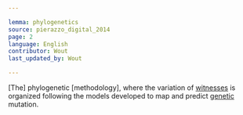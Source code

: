 ```yaml
---

lemma: phylogenetics
source: pierazzo_digital_2014
page: 2
language: English
contributor: Wout
last_updated_by: Wout

---
```


[The] phylogenetic [methodology], where the variation of [witnesses](witness.html) is organized following the models developed to map and predict [genetic](genesis.html) mutation.
